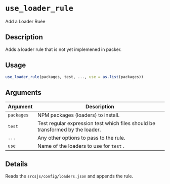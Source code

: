 # `use_loader_rule`

Add a Loader Ruée


## Description

Adds a loader rule that is not yet implemened in packer.


## Usage

```r
use_loader_rule(packages, test, ..., use = as.list(packages))
```


## Arguments

Argument      |Description
------------- |----------------
`packages`     |     NPM packages (loaders) to install.
`test`     |     Test regular expression test which files should be transformed by the loader.
`...`     |     Any other options to pass to the rule.
`use`     |     Name of the loaders to use for `test` .


## Details

Reads the `srcsjs/config/loaders.json` and appends the rule.


